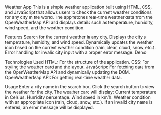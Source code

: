 Weather App
This is a simple weather application built using HTML, CSS, and JavaScript that allows users to check the current weather conditions for any city in the world. The app fetches real-time weather data from the OpenWeatherMap API and displays details such as temperature, humidity, wind speed, and the weather condition.

Features
Search for the current weather in any city.
Displays the city's temperature, humidity, and wind speed.
Dynamically updates the weather icon based on the current weather condition (rain, clear, cloud, snow, etc.).
Error handling for invalid city input with a proper error message.
Demo

Technologies Used
HTML: For the structure of the application.
CSS: For styling the weather card and the layout.
JavaScript: For fetching data from the OpenWeatherMap API and dynamically updating the DOM.
OpenWeatherMap API: For getting real-time weather data.


Usage
Enter a city name in the search box.
Click the search button to view the weather for the city.
The weather card will display:
Current temperature in Celsius.
Humidity percentage.
Wind speed in km/h.
Weather condition with an appropriate icon (rain, cloud, snow, etc.).
If an invalid city name is entered, an error message will be displayed.
